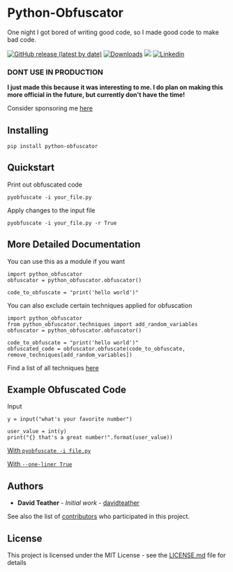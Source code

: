 # Python-Obfuscator

One night I got bored of writing good code, so I made good code to make bad code.

[![GitHub release (latest by date)](https://img.shields.io/github/v/release/davidteather/python-obfuscator?style=flat-square)](https://github.com/davidteather/python-obfuscator/releases) [![Downloads](https://static.pepy.tech/personalized-badge/python-obfuscator?period=total&units=international_system&left_color=grey&right_color=orange&left_text=Downloads)](https://pypi.org/project/python-obfuscator/) ![](https://visitor-badge.laobi.icu/badge?page_id=davidteather.python-obfuscator) [![Linkedin](https://img.shields.io/badge/LinkedIn-0077B5?style=flat-square&logo=linkedin&logoColor=white)](https://www.linkedin.com/in/david-teather-4400a37a/) 

### **DONT USE IN PRODUCTION**

**I just made this because it was interesting to me. I do plan on making this more official in the future, but currently don't have the time!**

Consider sponsoring me [here](https://github.com/sponsors/davidteather)

## Installing

```
pip install python-obfuscator
```

## Quickstart

Print out obfuscated code
```
pyobfuscate -i your_file.py
```

Apply changes to the input file
```
pyobfuscate -i your_file.py -r True
```

## More Detailed Documentation

You can use this as a module if you want
```
import python_obfuscator
obfuscator = python_obfuscator.obfuscator()

code_to_obfuscate = "print('hello world')"
```

You can also exclude certain techniques applied for obfuscation
```
import python_obfuscator
from python_obfuscator.techniques import add_random_variables
obfuscator = python_obfuscator.obfuscator()

code_to_obfuscate = "print('hello world')"
obfuscated_code = obfuscator.obfuscate(code_to_obfuscate, remove_techniques[add_random_variables])
```
Find a list of all techniques [here](https://github.com/davidteather/python-obfuscator/blob/210da2d3dfb96ab7653fad869a43cb67aeb0fe67/python_obfuscator/techniques.py#L87)

## Example Obfuscated Code

Input
```
y = input("what's your favorite number")

user_value = int(y)
print("{} that's a great number!".format(user_value))
```

[With `pyobfuscate -i file.py`](https://gist.github.com/davidteather/b6ff932140d8c174b9c6f50c9b42fdaf)


[With `--one-liner True`](https://gist.github.com/davidteather/75e48c04bf74f0262fe2919239a74295)

## Authors

* **David Teather** - *Initial work* - [davidteather](https://github.com/davidteather)

See also the list of [contributors](https://github.com/davidteather/python-obfuscator) who participated in this project.

## License

This project is licensed under the MIT License - see the [LICENSE.md](LICENSE.md) file for details
